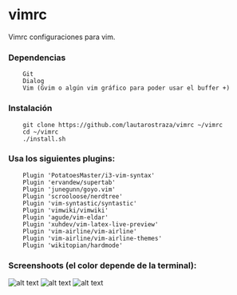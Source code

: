 # vimrc
Vimrc configuraciones para vim.

### Dependencias
```
    Git
    Dialog
    Vim (Gvim o algún vim gráfico para poder usar el buffer +)
```

### Instalación
```
    git clone https://github.com/lautarostraza/vimrc ~/vimrc
    cd ~/vimrc
    ./install.sh
```

### Usa los siguientes plugins:
```
    Plugin 'PotatoesMaster/i3-vim-syntax'
    Plugin 'ervandew/supertab'
    Plugin 'junegunn/goyo.vim'
    Plugin 'scrooloose/nerdtree'
    Plugin 'vim-syntastic/syntastic'
    Plugin 'vimwiki/vimwiki'
    Plugin 'agude/vim-eldar'
    Plugin 'xuhdev/vim-latex-live-preview'
    Plugin 'vim-airline/vim-airline'
    Plugin 'vim-airline/vim-airline-themes'
    Plugin 'wikitopian/hardmode'
```

### Screenshoots (el color depende de la terminal):
![alt text](https://raw.githubusercontent.com/lautarostraza/vimrc/master/im%C3%A1genes/screenshoot-1.png)
![alt text](https://raw.githubusercontent.com/lautarostraza/vimrc/master/im%C3%A1genes/screenshoot-2.png)
![alt text](https://raw.githubusercontent.com/lautarostraza/vimrc/master/im%C3%A1genes/screenshoot-3.png)
